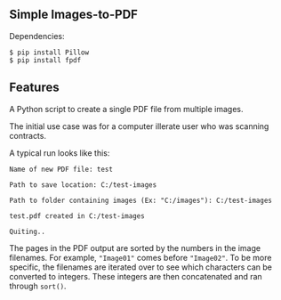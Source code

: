 ## Simple Images-to-PDF

Dependencies:
```
$ pip install Pillow
$ pip install fpdf
```

## Features

A Python script to create a single PDF file from multiple images.

The initial use case was for a computer illerate user who was scanning contracts.

A typical run looks like this:

```
Name of new PDF file: test

Path to save location: C:/test-images

Path to folder containing images (Ex: "C:/images"): C:/test-images

test.pdf created in C:/test-images

Quiting..
```

The pages in the PDF output are sorted by the numbers in the image filenames. For example, `"Image01"` comes before `"Image02"`. To be more specific, the filenames are iterated over to see which characters can be converted to integers. These integers are then concatenated and ran through `sort()`.

